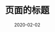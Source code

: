 ---
title: "页面的标题"
date: 2020-02-02 # 页面的日期

category:
    - 所属分类
    - 可以多个
tag:
    - 添加标签
    - 可以多个

##### 根据情况自选 ######
navbar: false # 是否在当前页面展示导航栏
pageClass: custom-page-class # 为当前页面添加额外的类名
permalink: 01102 # 为页面制定一个自定义的永久链接
index: true # 是否将当前页加入侧边栏
headerDepth: 2 # 配置本页面的侧边栏深度

##### 下面是基本不用的 #####
description: "页面描述信息"
head:  #添加header标签
    - [meta,{name: foo,content: yaml数组语法}]
    - [meta,{name: bar,content: bar的值}] 
lang: zh-CN #单独指定该页面的语言
editLink: false # 是否在本页面中启用 编辑此页 链接（git仓库）
lastUpdated: true # 是否在本页面中启用最近更新时间戳
contributors: true # 是否在本页面中启用 贡献者列表
layout: CustomLayout #页面的布局，选择一个自定义布局覆盖默认的
---